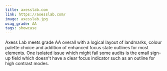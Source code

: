 ```yaml
---
title: axesslab.com
link: https://axesslab.com/
image: axesslab.jpg
wcag_grade: AA
tags: showcase
---
```


Axess Lab meets grade AA overall with a logical layout of landmarks, colour palette choice and addition of enhanced focus state outlines for most elements. One isolated issue which might fail some audits is the email sign-up field which doesn't have a clear focus indicator such as an outline for high contrast modes.
